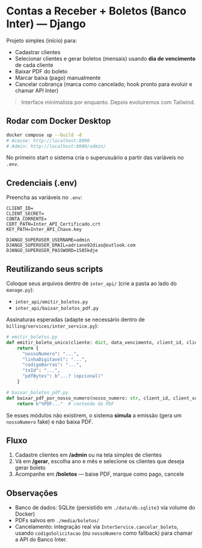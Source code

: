 # Contas a Receber + Boletos (Banco Inter) — Django

Projeto simples (início) para:
- Cadastrar clientes
- Selecionar clientes e gerar boletos (mensais) usando **dia de vencimento** de cada cliente
- Baixar PDF do boleto
- Marcar baixa (pago) manualmente
- Cancelar cobrança (marca como cancelado; hook pronto para evoluir e chamar API Inter)

> Interface minimalista por enquanto. Depois evoluiremos com Tailwind.

## Rodar com Docker Desktop

```bash
docker compose up --build -d
# Acesse: http://localhost:8000
# Admin: http://localhost:8000/admin/
```
No primeiro start o sistema cria o superusuário a partir das variáveis no `.env`.

## Credenciais (.env)

Preencha as variáveis no `.env`:
```
CLIENT_ID=
CLIENT_SECRET=
CONTA_CORRENTE=
CERT_PATH=Inter_API_Certificado.crt
KEY_PATH=Inter_API_Chave.key

DJANGO_SUPERUSER_USERNAME=admin
DJANGO_SUPERUSER_EMAIL=adriano92dias@outlook.com
DJANGO_SUPERUSER_PASSWORD=1585kdje
```

## Reutilizando seus scripts

Coloque seus arquivos dentro de `inter_api/` (crie a pasta ao lado do `manage.py`):
- `inter_api/emitir_boletos.py`
- `inter_api/baixar_boletos_pdf.py`

Assinaturas esperadas (adapte se necessário dentro de `billing/services/inter_service.py`):

```python
# emitir_boletos.py
def emitir_boleto_unico(cliente: dict, data_vencimento, client_id, client_secret, conta_corrente, cert_path, key_path) -> dict:
    return {
      "nossoNumero": "...",
      "linhaDigitavel": "...",
      "codigoBarras": "...",
      "txId": "...",
      "pdfBytes": b"...? (opcional)"
    }

# baixar_boletos_pdf.py
def baixar_pdf_por_nosso_numero(nosso_numero: str, client_id, client_secret, conta_corrente, cert_path, key_path) -> bytes:
    return b"%PDF..."  # conteúdo do PDF
```

Se esses módulos não existirem, o sistema **simula** a emissão (gera um `nossoNumero` fake) e não baixa PDF.

## Fluxo

1. Cadastre clientes em **/admin** ou na tela simples de clientes
2. Vá em **/gerar**, escolha ano e mês e selecione os clientes que deseja gerar boleto
3. Acompanhe em **/boletos** — baixe PDF, marque como pago, cancele

## Observações

- Banco de dados: SQLite (persistido em `./data/db.sqlite3` via volume do Docker)
- PDFs salvos em `./media/boletos/`
- Cancelamento: integração real via `InterService.cancelar_boleto`, usando `codigoSolicitacao` (ou `nossoNumero` como fallback) para chamar a API do Banco Inter.
